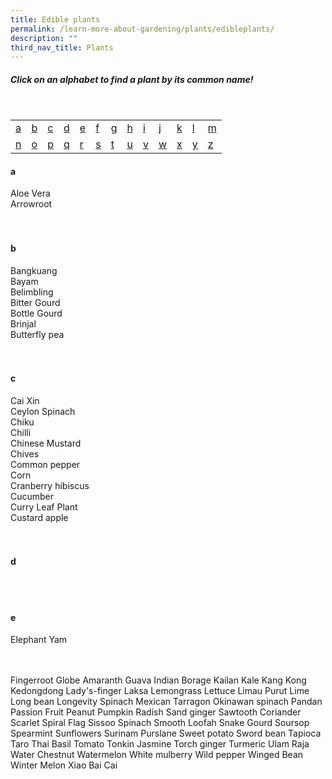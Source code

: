 ```yaml
---
title: Edible plants
permalink: /learn-more-about-gardening/plants/edibleplants/
description: ""
third_nav_title: Plants
---
```

<h5>Click on an alphabet to find a plant by its common name!</h5>
<br>
<table>
	<tbody>
		<tr>
		<td style="width:0; border-bottom:0px"><a href="#a">a</a></td>
		<td style="width:0; border-bottom:0px"><a href="#b">b</a></td>
		<td style="width:0; border-bottom:0px"><a href="#c">c</a></td>
		<td style="width:0; border-bottom:0px"><a href="#d">d</a></td>
		<td style="width:0; border-bottom:0px"><a href="#e">e</a></td>
		<td style="width:0; border-bottom:0px"><a href="#f">f</a></td>
		<td style="width:0; border-bottom:0px"><a href="#g">g</a></td>
		<td style="width:0; border-bottom:0px"><a href="#h">h</a></td>
		<td style="width:0; border-bottom:0px"><a href="#i">i</a></td>
		<td style="width:0; border-bottom:0px"><a href="#j">j</a></td>
		<td style="width:0; border-bottom:0px"><a href="#k">k</a></td>
		<td style="width:0; border-bottom:0px"><a href="#l">l</a></td>
		<td style="border-bottom:0px"><a href="#m">m</a></td>
	</tr>
		<tr>
		<td style="width:0; border-bottom:0px"><a href="#n">n</a></td>
		<td style="width:0; border-bottom:0px"><a href="#o">o</a></td>
		<td style="width:0; border-bottom:0px"><a href="#p">p</a></td>
		<td style="width:0; border-bottom:0px"><a href="#q">q</a></td>
		<td style="width:0; border-bottom:0px"><a href="#r">r</a></td>
		<td style="width:0; border-bottom:0px"><a href="#s">s</a></td>
		<td style="width:0; border-bottom:0px"><a href="#t">t</a></td>
		<td style="width:0; border-bottom:0px"><a href="#u">u</a></td>
		<td style="width:0; border-bottom:0px"><a href="#v">v</a></td>
		<td style="width:0; border-bottom:0px"><a href="#w">w</a></td>
		<td style="width:0; border-bottom:0px"><a href="#x">x</a></td>
		<td style="width:0; border-bottom:0px"><a href="#y">y</a></td>
		<td style="border-bottom:0px"><a href="#z">z</a></td>
	</tr>
</tbody></table>

<section id="#a">
<h4>a</h4>
Aloe Vera <br>
Arrowroot <br>
	<br><br>
</section>

<section id="#b">
<h4>b</h4>
Bangkuang <br>
Bayam <br>
Belimbling <br>
Bitter Gourd <br>
Bottle Gourd <br>
Brinjal <br>
Butterfly pea <br>
	 <br><br>
</section>

<section id="#c">
<h4>c</h4>
Cai Xin  <br>
Ceylon Spinach <br>
Chiku <br>
Chilli <br>
Chinese Mustard <br>
Chives <br>
Common pepper <br>
Corn <br>
Cranberry hibiscus <br>
Cucumber <br>
Curry Leaf Plant <br>
Custard apple <br>
	 <br><br>
</section>

<section id="#d">
<h4>d</h4>
	<br><br>
</section>

<section id="#e">
<h4>e</h4>
Elephant Yam<br>
	<br><br>
</section>

Fingerroot
Globe Amaranth
Guava
Indian Borage
Kailan
Kale
Kang Kong
Kedongdong
Lady's-finger
Laksa
Lemongrass
Lettuce
Limau Purut
Lime
Long bean
Longevity Spinach
Mexican Tarragon
Okinawan spinach
Pandan
Passion Fruit
Peanut
Pumpkin 
Radish
Sand ginger
Sawtooth Coriander
Scarlet Spiral Flag
Sissoo Spinach
Smooth Loofah
Snake Gourd
Soursop
Spearmint
Sunflowers
Surinam Purslane
Sweet potato
Sword bean
Tapioca
Taro
Thai Basil
Tomato
Tonkin Jasmine
Torch ginger
Turmeric
Ulam Raja
Water Chestnut
Watermelon
White mulberry
Wild pepper
Winged Bean 
Winter Melon
Xiao Bai Cai